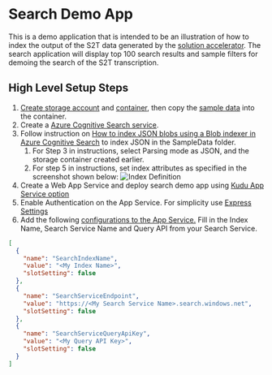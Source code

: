 # Search Demo App

This is a demo application that is intended to be an illustration of how to index the output of the S2T data generated by the [solution accelerator](https://github.com/Azure-Samples/cognitive-services-speech-sdk/tree/master/samples/batch/transcription-enabled-storage). The search application will display top 100 search results and sample filters for demoing the search of the S2T transcription.


## High Level Setup Steps
1. [Create storage account](https://docs.microsoft.com/en-us/azure/storage/common/storage-account-create?tabs=azure-portal#create-a-storage-account-1) and [container](https://docs.microsoft.com/en-us/azure/storage/blobs/storage-quickstart-blobs-portal#create-a-container), then copy the [sample data](https://github.com/fsaleemm/searchdemoapp/tree/master/searchqueryapp/SampleData) into the container.
2. Create a [Azure Cognitive Search service](https://docs.microsoft.com/en-us/azure/search/search-create-service-portal).
3. Follow instruction on [How to index JSON blobs using a Blob indexer in Azure Cognitive Search](https://docs.microsoft.com/en-us/azure/search/search-howto-index-json-blobs#:~:text=Parsing%20modes%20%20%20%20parsingMode%20%20,mode%20if%20your%20blobs%20consist%20o%20..., "") to index JSON in the SampleData folder.
    1. For Step 3 in instructions, select Parsing mode as JSON, and the storage container created earlier.
    2. For step 5 in instructions, set index attributes as specified in the screenshot shown below:
    ![Index Definition](https://github.com/fsaleemm/searchdemoapp/blob/master/images/indexdefinition.JPG)
4. Create a Web App Service and deploy search demo app using [Kudu App Service option](https://docs.microsoft.com/en-us/azure/app-service/deploy-continuous-deployment#option-1-kudu-app-service)
5. Enable Authentication on the App Service. For simplicity use [Express Settings](https://docs.microsoft.com/en-us/azure/app-service/configure-authentication-provider-aad#-configure-with-express-settings)
6. Add the following [configurations to the App Service.](https://docs.microsoft.com/en-us/azure/app-service/configure-common#edit-in-bulk) Fill in the Index Name, Search Service Name and Query API from your Search Service.
```json
[
  {
    "name": "SearchIndexName",
    "value": "<My Index Name>",
    "slotSetting": false
  },
  {
    "name": "SearchServiceEndpoint",
    "value": "https://<My Search Service Name>.search.windows.net",
    "slotSetting": false
  },
  {
    "name": "SearchServiceQueryApiKey",
    "value": "<My Query API Key>",
    "slotSetting": false
  }
]
```
